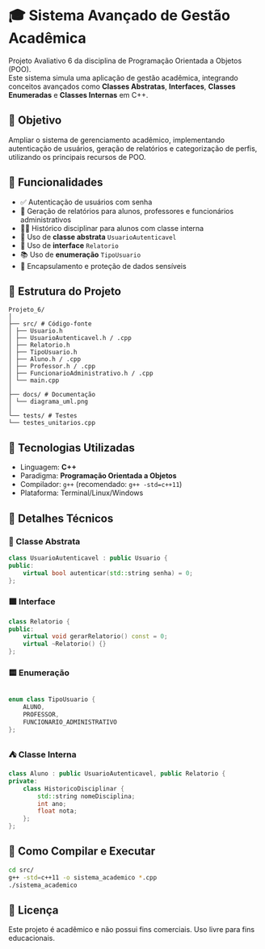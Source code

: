 # 🎓 Sistema Avançado de Gestão Acadêmica

Projeto Avaliativo 6 da disciplina de Programação Orientada a Objetos (POO).  
Este sistema simula uma aplicação de gestão acadêmica, integrando conceitos avançados como **Classes Abstratas**, **Interfaces**, **Classes Enumeradas** e **Classes Internas** em C++.

## 📌 Objetivo

Ampliar o sistema de gerenciamento acadêmico, implementando autenticação de usuários, geração de relatórios e categorização de perfis, utilizando os principais recursos de POO.

## 🧱 Funcionalidades

- ✅ Autenticação de usuários com senha
- 📄 Geração de relatórios para alunos, professores e funcionários administrativos
- 🧑‍🎓 Histórico disciplinar para alunos com classe interna
- 🧩 Uso de **classe abstrata** `UsuarioAutenticavel`
- 🧪 Uso de **interface** `Relatorio`
- 📚 Uso de **enumeração** `TipoUsuario`
- 🔐 Encapsulamento e proteção de dados sensíveis

## 🧭 Estrutura do Projeto

```
Projeto_6/
│
├── src/ # Código-fonte
│ ├── Usuario.h
│ ├── UsuarioAutenticavel.h / .cpp
│ ├── Relatorio.h
│ ├── TipoUsuario.h
│ ├── Aluno.h / .cpp
│ ├── Professor.h / .cpp
│ ├── FuncionarioAdministrativo.h / .cpp
│ └── main.cpp
│
├── docs/ # Documentação
│ └── diagrama_uml.png
│
└── tests/ # Testes
└── testes_unitarios.cpp
```


## 🧰 Tecnologias Utilizadas

- Linguagem: **C++**
- Paradigma: **Programação Orientada a Objetos**
- Compilador: `g++` (recomendado: `g++ -std=c++11`)
- Plataforma: Terminal/Linux/Windows

## 📌 Detalhes Técnicos

### 🔷 Classe Abstrata
```cpp
class UsuarioAutenticavel : public Usuario {
public:
    virtual bool autenticar(std::string senha) = 0;
};
```

### 🟪 Interface
```cpp
class Relatorio {
public:
    virtual void gerarRelatorio() const = 0;
    virtual ~Relatorio() {}
};
```

### 🟨 Enumeração
```cpp

enum class TipoUsuario {
    ALUNO,
    PROFESSOR,
    FUNCIONARIO_ADMINISTRATIVO
};
```
### ⛺ Classe Interna
```cpp
class Aluno : public UsuarioAutenticavel, public Relatorio {
private:
    class HistoricoDisciplinar {
        std::string nomeDisciplina;
        int ano;
        float nota;
    };
};
```

## 🚀 Como Compilar e Executar
```bash
cd src/
g++ -std=c++11 -o sistema_academico *.cpp
./sistema_academico
```

## 📖 Licença
Este projeto é acadêmico e não possui fins comerciais. Uso livre para fins educacionais.